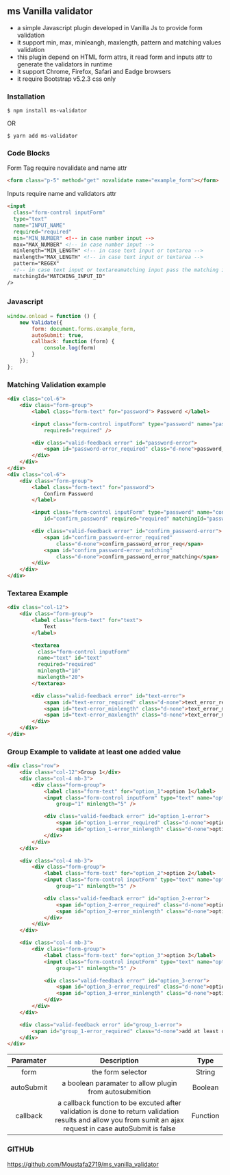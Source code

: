## ms Vanilla validator
 

- a simple Javascript plugin developed in Vanilla Js to provide form validation
- it support min, max, minleangh, maxlength, pattern and matching values validation
- this plugin depend on HTML form attrs, it read form and inputs attr to generate the validators in runtime
- it support Chrome, Firefox, Safari and Eadge browsers
- it require Bootstrap  v5.2.3 css only 

### Installation

`$ npm install ms-validator`

OR

`$ yarn add ms-validator`

### Code Blocks

Form Tag require novalidate and name attr

```html
<form class="p-5" method="get" novalidate name="example_form"></form>
```

Inputs require name and validators attr
```html
<input 
  class="form-control inputForm" 
  type="text" 
  name="INPUT_NAME" 
  required="required"
  min="MIN_NUMBER" <!-- in case number input -->
  max="MAX_NUMBER" <!-- in case number input -->
  minlength="MIN_LENGTH" <!-- in case text input or textarea -->
  maxlength="MAX_LENGTH" <!-- in case text input or textarea -->
  pattern="REGEX" 
  <!-- in case text input or textareamatching input pass the matching input id  -->
  matchingId="MATCHING_INPUT_ID"  
/>
```

### Javascript　

```javascript
window.onload = function () {
    new Validate({
        form: document.forms.example_form,
        autoSubmit: true,
        callback: function (form) {
            console.log(form)
        }
    });
};
```

### Matching Validation example

```html
<div class="col-6">
    <div class="form-group">
        <label class="form-text" for="password"> Password </label>

        <input class="form-control inputForm" type="password" name="password" id="password"
            required="required" />

        <div class="valid-feedback error" id="password-error">
            <span id="password-error_required" class="d-none">password_error_req</span>
        </div>
    </div>
</div>
<div class="col-6">
    <div class="form-group">
        <label class="form-text" for="password">
            Confirm Password
        </label>

        <input class="form-control inputForm" type="password" name="confirm_password"
            id="confirm_password" required="required" matchingId="password" />

        <div class="valid-feedback error" id="confirm_password-error">
            <span id="confirm_password-error_required"
                class="d-none">confirm_password_error_req</span>
            <span id="confirm_password-error_matching"
                class="d-none">confirm_password_error_matching</span>
        </div>
    </div>
</div>
```

### Textarea Example
```html
<div class="col-12">
    <div class="form-group">
        <label class="form-text" for="text">
            Text
        </label>

        <textarea 
          class="form-control inputForm"  
          name="text" id="text"   
          required="required" 
          minlength="10"  
          maxlength="20"> 
        </textarea>

        <div class="valid-feedback error" id="text-error">
            <span id="text-error_required" class="d-none">text_error_req</span>
            <span id="text-error_minlength" class="d-none">text_error_minlength</span>
            <span id="text-error_maxlength" class="d-none">text_error_maxlength</span>
        </div>
    </div>
</div>
```

### Group Example to validate at least one added value
```html
<div class="row">
    <div class="col-12">Group 1</div>
    <div class="col-4 mb-3">
        <div class="form-group">
            <label class="form-text" for="option_1">option 1</label>
            <input class="form-control inputForm" type="text" name="option_1" id="option_1"
                group="1" minlength="5" />

            <div class="valid-feedback error" id="option_1-error">
                <span id="option_1-error_required" class="d-none">option_1_error_req</span>
                <span id="option_1-error_minlength" class="d-none">option_1_error_minlength</span>
            </div>
        </div>
    </div>

    <div class="col-4 mb-3">
        <div class="form-group">
            <label class="form-text" for="option_2">option 2</label>
            <input class="form-control inputForm" type="text" name="option_2" id="option_2"
                group="1" minlength="5" />

            <div class="valid-feedback error" id="option_2-error">
                <span id="option_2-error_required" class="d-none">option_2_error_req</span>
                <span id="option_2-error_minlength" class="d-none">option_2_error_minlength</span>
            </div>
        </div>
    </div>

    <div class="col-4 mb-3">
        <div class="form-group">
            <label class="form-text" for="option_3">option 3</label>
            <input class="form-control inputForm" type="text" name="option_3" id="option_3"
                group="1" minlength="5" />

            <div class="valid-feedback error" id="option_3-error">
                <span id="option_3-error_required" class="d-none">option_3_error_req</span>
                <span id="option_3-error_minlength" class="d-none">option_3_error_minlength</span>
            </div>
        </div>
    </div>

    <div class="valid-feedback error" id="group_1-error">
        <span id="group_1-error_required" class="d-none">add at least one of group_1values</span>
    </div>
</div>
```

| Paramater | Description    | Type    |
| :---:   | :---: | :---: |
| form | the form selector   | String   |
| autoSubmit | a boolean paramater to allow plugin from autosubmition   | Boolean   |
| callback | a callback function to be excuted after validation is done to return validation results and allow you from sumit an ajax request in case autoSubmit is false  | Function   |

### GITHUb
https://github.com/Moustafa2719/ms_vanilla_validator
